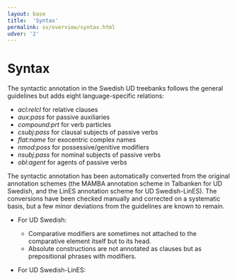 ```yaml
---
layout: base
title:  'Syntax'
permalink: sv/overview/syntax.html
udver: '2'
---
```


# Syntax

The syntactic annotation in the Swedish UD treebanks follows the general guidelines but adds eight language-specific relations:

* _acl:relcl_ for relative clauses
* _aux:pass_ for passive auxiliaries 
* _compound:prt_ for verb particles
* _csubj:pass_ for clausal subjects of passive verbs
* _flat:name_ for exocentric complex names
* _nmod:poss_ for possessive/genitive modifiers
* _nsubj:pass_ for nominal subjects of passive verbs
* _obl:agent_ for agents of passive verbs

The syntactic annotation has been automatically converted from the original annotation schemes (the MAMBA annotation scheme in Talbanken for UD Swedish, and the LinES annotation scheme for UD Swedish-LinES). The conversions have been checked manually and corrected on a systematic basis, but a few minor deviations from the guidelines are known to remain. 

* For UD Swedish:
   * Comparative modifiers are sometimes not attached to the comparative element itself but to its head.
   * Absolute constructions are not annotated as clauses but as prepositional phrases with modifiers.

* For UD Swedish-LinES:
